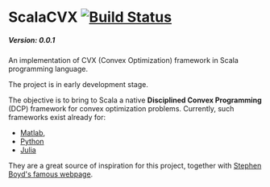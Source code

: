 # ScalaCVX [![Build Status](https://travis-ci.org/lorenzolucido/ScalaCVX.svg?branch=master)](https://travis-ci.org/lorenzolucido/ScalaCVX)

##### Version: 0.0.1
An implementation of CVX (Convex Optimization) framework in Scala programming language.

The project is in early development stage.

The objective is to bring to Scala a native **Disciplined Convex Programming** (DCP) framework for convex optimization problems.
Currently, such frameworks exist already for:

 - [Matlab](http://cvxr.com),
 - [Python](http://cvxpy.readthedocs.org/en/latest/index.html)
 - [Julia](http://convexjl.readthedocs.org/en/latest/)

They are a great source of inspiration for this project,
together with [Stephen Boyd's famous webpage](http://stanford.edu/~boyd/index.html).

